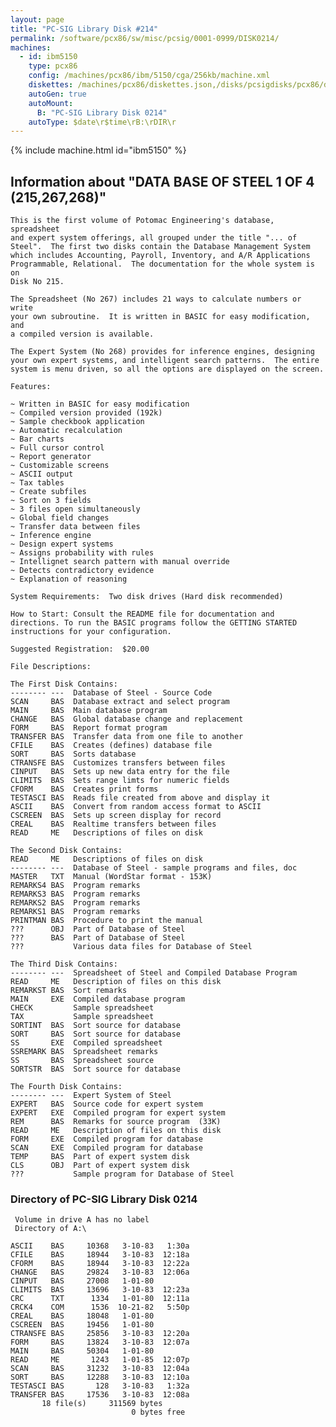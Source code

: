 ```yaml
---
layout: page
title: "PC-SIG Library Disk #214"
permalink: /software/pcx86/sw/misc/pcsig/0001-0999/DISK0214/
machines:
  - id: ibm5150
    type: pcx86
    config: /machines/pcx86/ibm/5150/cga/256kb/machine.xml
    diskettes: /machines/pcx86/diskettes.json,/disks/pcsigdisks/pcx86/diskettes.json
    autoGen: true
    autoMount:
      B: "PC-SIG Library Disk 0214"
    autoType: $date\r$time\rB:\rDIR\r
---
```


{% include machine.html id="ibm5150" %}

## Information about "DATA BASE OF STEEL 1 OF 4 (215,267,268)"

    This is the first volume of Potomac Engineering's database, spreadsheet
    and expert system offerings, all grouped under the title "... of
    Steel".  The first two disks contain the Database Management System
    which includes Accounting, Payroll, Inventory, and A/R Applications
    Programmable, Relational.  The documentation for the whole system is on
    Disk No 215.
    
    The Spreadsheet (No 267) includes 21 ways to calculate numbers or write
    your own subroutine.  It is written in BASIC for easy modification, and
    a compiled version is available.
    
    The Expert System (No 268) provides for inference engines, designing
    your own expert systems, and intelligent search patterns.  The entire
    system is menu driven, so all the options are displayed on the screen.
    
    Features:
    
    ~ Written in BASIC for easy modification
    ~ Compiled version provided (192k)
    ~ Sample checkbook application
    ~ Automatic recalculation
    ~ Bar charts
    ~ Full cursor control
    ~ Report generator
    ~ Customizable screens
    ~ ASCII output
    ~ Tax tables
    ~ Create subfiles
    ~ Sort on 3 fields
    ~ 3 files open simultaneously
    ~ Global field changes
    ~ Transfer data between files
    ~ Inference engine
    ~ Design expert systems
    ~ Assigns probability with rules
    ~ Intellignet search pattern with manual override
    ~ Detects contradictory evidence
    ~ Explanation of reasoning
    
    System Requirements:  Two disk drives (Hard disk recommended)
    
    How to Start: Consult the README file for documentation and
    directions. To run the BASIC programs follow the GETTING STARTED
    instructions for your configuration.
    
    Suggested Registration:  $20.00
    
    File Descriptions:
    
    The First Disk Contains:
    -------- ---  Database of Steel - Source Code
    SCAN     BAS  Database extract and select program
    MAIN     BAS  Main database program
    CHANGE   BAS  Global database change and replacement
    FORM     BAS  Report format program
    TRANSFER BAS  Transfer data from one file to another
    CFILE    BAS  Creates (defines) database file
    SORT     BAS  Sorts database
    CTRANSFE BAS  Customizes transfers between files
    CINPUT   BAS  Sets up new data entry for the file
    CLIMITS  BAS  Sets range limts for numeric fields
    CFORM    BAS  Creates print forms
    TESTASCI BAS  Reads file created from above and display it
    ASCII    BAS  Convert from random access format to ASCII
    CSCREEN  BAS  Sets up screen display for record
    CREAL    BAS  Realtime transfers between files
    READ     ME   Descriptions of files on disk
    
    The Second Disk Contains:
    READ     ME   Descriptions of files on disk
    -------- ---  Database of Steel - sample programs and files, doc
    MASTER   TXT  Manual (WordStar format - 153K)
    REMARKS4 BAS  Program remarks
    REMARKS3 BAS  Program remarks
    REMARKS2 BAS  Program remarks
    REMARKS1 BAS  Program remarks
    PRINTMAN BAS  Procedure to print the manual
    ???      OBJ  Part of Database of Steel
    ???      BAS  Part of Database of Steel
    ???           Various data files for Database of Steel
    
    The Third Disk Contains:
    -------- ---  Spreadsheet of Steel and Compiled Database Program
    READ     ME   Description of files on this disk
    REMARKST BAS  Sort remarks
    MAIN     EXE  Compiled database program
    CHECK         Sample spreadsheet
    TAX           Sample spreadsheet
    SORTINT  BAS  Sort source for database
    SORT     BAS  Sort source for database
    SS       EXE  Compiled spreadsheet
    SSREMARK BAS  Spreadsheet remarks
    SS       BAS  Spreadsheet source
    SORTSTR  BAS  Sort source for database
    
    The Fourth Disk Contains:
    -------- ---  Expert System of Steel
    EXPERT   BAS  Source code for expert system
    EXPERT   EXE  Compiled program for expert system
    REM      BAS  Remarks for source program  (33K)
    READ     ME   Description of files on this disk
    FORM     EXE  Compiled program for database
    SCAN     EXE  Compiled program for database
    TEMP     BAS  Part of expert system disk
    CLS      OBJ  Part of expert system disk
    ???           Sample program for Database of Steel

### Directory of PC-SIG Library Disk 0214

     Volume in drive A has no label
     Directory of A:\

    ASCII    BAS     10368   3-10-83   1:30a
    CFILE    BAS     18944   3-10-83  12:18a
    CFORM    BAS     18944   3-10-83  12:22a
    CHANGE   BAS     29824   3-10-83  12:06a
    CINPUT   BAS     27008   1-01-80
    CLIMITS  BAS     13696   3-10-83  12:23a
    CRC      TXT      1334   1-01-80  12:11a
    CRCK4    COM      1536  10-21-82   5:50p
    CREAL    BAS     18048   1-01-80
    CSCREEN  BAS     19456   1-01-80
    CTRANSFE BAS     25856   3-10-83  12:20a
    FORM     BAS     13824   3-10-83  12:07a
    MAIN     BAS     50304   1-01-80
    READ     ME       1243   1-01-85  12:07p
    SCAN     BAS     31232   3-10-83  12:04a
    SORT     BAS     12288   3-10-83  12:10a
    TESTASCI BAS       128   3-10-83   1:32a
    TRANSFER BAS     17536   3-10-83  12:08a
           18 file(s)     311569 bytes
                               0 bytes free
